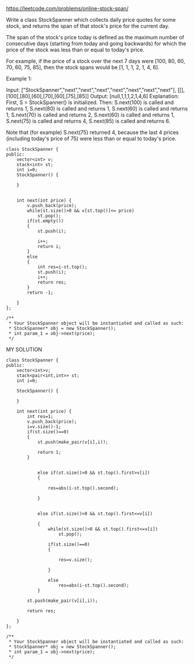 https://leetcode.com/problems/online-stock-span/

Write a class StockSpanner which collects daily price quotes for some stock, and returns the span of that stock's price for the current day.

The span of the stock's price today is defined as the maximum number of consecutive days (starting from today and going backwards) for which the price of the stock was less than or equal to today's price.

For example, if the price of a stock over the next 7 days were [100, 80, 60, 70, 60, 75, 85], then the stock spans would be [1, 1, 1, 2, 1, 4, 6].

 

Example 1:

Input: ["StockSpanner","next","next","next","next","next","next","next"], [[],[100],[80],[60],[70],[60],[75],[85]]
Output: [null,1,1,1,2,1,4,6]
Explanation: 
First, S = StockSpanner() is initialized.  Then:
S.next(100) is called and returns 1,
S.next(80) is called and returns 1,
S.next(60) is called and returns 1,
S.next(70) is called and returns 2,
S.next(60) is called and returns 1,
S.next(75) is called and returns 4,
S.next(85) is called and returns 6.

Note that (for example) S.next(75) returned 4, because the last 4 prices
(including today's price of 75) were less than or equal to today's price.



```
class StockSpanner {
public:
    vector<int> v;
    stack<int> st;
    int i=0;
    StockSpanner() {
        
    }
  
    
    int next(int price) {
        v.push_back(price);
        while(st.size()>0 && v[st.top()]<= price)
            st.pop();
        if(st.empty())
        {
            st.push(i);
            
            i++;
            return i;
        }
        else
        {
            int res=i-st.top();
            st.push(i);
            i++;
            return res;
        }
        return -1;
        
    }
};

/**
 * Your StockSpanner object will be instantiated and called as such:
 * StockSpanner* obj = new StockSpanner();
 * int param_1 = obj->next(price);
 */
```
MY SOLUTION
```
class StockSpanner {
public:
    vector<int>v;
    stack<pair<int,int>> st;
    int i=0;

    StockSpanner() {
        
    }
    
    int next(int price) {
        int res=1;
        v.push_back(price);
        i=v.size()-1;
        if(st.size()==0)
        {
            st.push(make_pair(v[i],i));
           
            return 1;
        }
            
        
            else if(st.size()>0 && st.top().first>v[i])
            {
                
                res=abs(i-st.top().second); 
                
            }
           
            
            else if(st.size()>0 && st.top().first<=v[i])
                
            {
                while(st.size()>0 && st.top().first<=v[i])
                    st.pop();
             
                if(st.size()==0)
                {
                 
                    res=v.size();
                    
                }
                   
                else
                    res=abs(i-st.top().second);
            }
       
        st.push(make_pair(v[i],i));
        
        return res;
        
    }
};

/**
 * Your StockSpanner object will be instantiated and called as such:
 * StockSpanner* obj = new StockSpanner();
 * int param_1 = obj->next(price);
 */
```